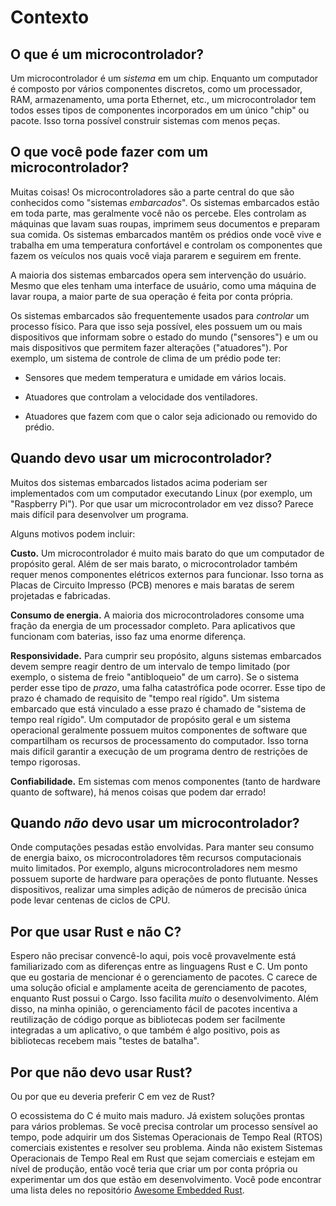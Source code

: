 <!-- # Background -->

# Contexto

<!-- ## What's a microcontroller? -->

## O que é um microcontrolador?

<!-- A microcontroller is a _system_ on a chip. Whereas your computer is made up of
several discrete components: a processor, RAM, storage, an Ethernet port, etc.;
a microcontroller has all those types of components built into a single "chip"
or package. This makes it possible to build systems with fewer parts. -->

Um microcontrolador é um _sistema_ em um chip. Enquanto um computador é composto
por vários componentes discretos, como um processador, RAM, armazenamento, uma
porta Ethernet, etc., um microcontrolador tem todos esses tipos de componentes
incorporados em um único "chip" ou pacote. Isso torna possível construir
sistemas com menos peças.

<!-- ## What can you do with a microcontroller? -->

## O que você pode fazer com um microcontrolador?

<!-- Lots of things! Microcontrollers are the central part of what are known as
"_embedded_ systems". Embedded systems are everywhere, but you don't usually
notice them. They control the machines that wash your clothes, print your
documents, and cook your food. Embedded systems keep the buildings that you live
and work in at a comfortable temperature, and control the components that make
the vehicles you travel in stop and go. -->

Muitas coisas! Os microcontroladores são a parte central do que são conhecidos
como "sistemas _embarcados_". Os sistemas embarcados estão em toda parte, mas
geralmente você não os percebe. Eles controlam as máquinas que lavam suas
roupas, imprimem seus documentos e preparam sua comida. Os sistemas embarcados
mantêm os prédios onde você vive e trabalha em uma temperatura confortável e
controlam os componentes que fazem os veículos nos quais você viaja pararem e
seguirem em frente.

<!-- Most embedded systems operate without user intervention. Even if they expose a
user interface like a washing machine does; most of their operation is done on
their own. -->

A maioria dos sistemas embarcados opera sem intervenção do usuário. Mesmo que
eles tenham uma interface de usuário, como uma máquina de lavar roupa, a maior
parte de sua operação é feita por conta própria.

<!-- Embedded systems are often used to _control_ a physical process. To make this
possible, they have one or more devices to tell them about the state of the
world ("sensors"), and one or more devices which allow them to change things
("actuators"). For example, a building climate control system might have: -->

Os sistemas embarcados são frequentemente usados para _controlar_ um processo
físico. Para que isso seja possível, eles possuem um ou mais dispositivos que
informam sobre o estado do mundo ("sensores") e um ou mais dispositivos que
permitem fazer alterações ("atuadores"). Por exemplo, um sistema de controle de
clima de um prédio pode ter:

<!-- - Sensors which measure temperature and humidity in various locations. -->

- Sensores que medem temperatura e umidade em vários locais.

<!-- - Actuators which control the speed of fans. -->

- Atuadores que controlam a velocidade dos ventiladores.

<!-- - Actuators which cause heat to be added or removed from the building. -->

- Atuadores que fazem com que o calor seja adicionado ou removido do prédio.

<!-- ## When should I use a microcontroller? -->

## Quando devo usar um microcontrolador?

<!-- Many of the embedded systems listed above could be implemented with a computer
running Linux (for example a "Raspberry Pi"). Why use a microcontroller instead?
Sounds like it might be harder to develop a program. -->

Muitos dos sistemas embarcados listados acima poderiam ser implementados com um
computador executando Linux (por exemplo, um "Raspberry Pi"). Por que usar um
microcontrolador em vez disso? Parece mais difícil para desenvolver um programa.

<!-- Some reasons might include: -->

Alguns motivos podem incluir:

<!-- **Cost.** A microcontroller is much cheaper than a general purpose computer. Not
only is the microcontroller cheaper; it also requires many fewer external
electrical components to operate. This makes Printed Circuit Boards (PCB)
smaller and cheaper to design and manufacture. -->

**Custo.** Um microcontrolador é muito mais barato do que um computador de
propósito geral. Além de ser mais barato, o microcontrolador também requer menos
componentes elétricos externos para funcionar. Isso torna as Placas de Circuito
Impresso (PCB) menores e mais baratas de serem projetadas e fabricadas.

<!-- **Power consumption.** Most microcontrollers consume a fraction of the power of
a full blown processor. For applications which run on batteries, that makes a
huge difference. -->

**Consumo de energia.** A maioria dos microcontroladores consome uma fração da
energia de um processador completo. Para aplicativos que funcionam com baterias,
isso faz uma enorme diferença.

<!-- **Responsiveness.** To accomplish their purpose, some embedded systems must
always react within a limited time interval (e.g. the "anti-lock" braking system
of a car). If the system misses this type of _deadline_, a catastrophic failure
might occur. Such a deadline is called a "hard real time" requirement. An
embedded system which is bound by such a deadline is referred to as a "hard
real-time system". A general purpose computer and OS usually has many software
components which share the computer's processing resources. This makes it harder
to guarantee execution of a program within tight time constraints. -->

**Responsividade.** Para cumprir seu propósito, alguns sistemas embarcados devem
sempre reagir dentro de um intervalo de tempo limitado (por exemplo, o sistema
de freio "antibloqueio" de um carro). Se o sistema perder esse tipo de _prazo_,
uma falha catastrófica pode ocorrer. Esse tipo de prazo é chamado de requisito
de "tempo real rígido". Um sistema embarcado que está vinculado a esse prazo é
chamado de "sistema de tempo real rígido". Um computador de propósito geral e um
sistema operacional geralmente possuem muitos componentes de software que
compartilham os recursos de processamento do computador. Isso torna mais difícil
garantir a execução de um programa dentro de restrições de tempo rigorosas.

<!-- **Reliability.** In systems with fewer components (both hardware and software),
there is less to go wrong! -->

**Confiabilidade.** Em sistemas com menos componentes (tanto de hardware quanto
de software), há menos coisas que podem dar errado!

<!-- ## When should I _not_ use a microcontroller? -->

## Quando _não_ devo usar um microcontrolador?

<!-- Where heavy computations are involved. To keep their power consumption low,
microcontrollers have very limited computational resources available to them.
For example, some microcontrollers don't even have hardware support for floating
point operations. On those devices, performing a simple addition of single
precision numbers can take hundreds of CPU cycles. -->

Onde computações pesadas estão envolvidas. Para manter seu consumo de energia
baixo, os microcontroladores têm recursos computacionais muito limitados. Por
exemplo, alguns microcontroladores nem mesmo possuem suporte de hardware para
operações de ponto flutuante. Nesses dispositivos, realizar uma simples adição
de números de precisão única pode levar centenas de ciclos de CPU.

<!-- ## Why use Rust and not C? -->

## Por que usar Rust e não C?

<!-- Hopefully, I don't need to convince you here as you are probably familiar with
the language differences between Rust and C. One point I do want to bring up is
package management. C lacks an official, widely accepted package management
solution whereas Rust has Cargo. This makes development _much_ easier. And, IMO,
easy package management encourages code reuse because libraries can be easily
integrated into an application which is also a good thing as libraries get more
"battle testing". -->

Espero não precisar convencê-lo aqui, pois você provavelmente está familiarizado
com as diferenças entre as linguagens Rust e C. Um ponto que eu gostaria de
mencionar é o gerenciamento de pacotes. C carece de uma solução oficial e
amplamente aceita de gerenciamento de pacotes, enquanto Rust possui o Cargo.
Isso facilita _muito_ o desenvolvimento. Além disso, na minha opinião, o
gerenciamento fácil de pacotes incentiva a reutilização de código porque as
bibliotecas podem ser facilmente integradas a um aplicativo, o que também é algo
positivo, pois as bibliotecas recebem mais "testes de batalha".

<!-- ## Why should I not use Rust? -->

## Por que não devo usar Rust?

<!-- Or why should I prefer C over Rust? -->

Ou por que eu deveria preferir C em vez de Rust?

<!-- The C ecosystem is way more mature. Off the shelf solutions for several problems
already exist. If you need to control a time sensitive process, you can grab one
of the existing commercial Real Time Operating Systems (RTOS) out there and
solve your problem. There are no commercial, production-grade RTOSes in Rust yet
so you would have to either create one yourself or try one of the ones that are
in development. You can find a list of those in the [Awesome Embedded Rust]
repository. -->

O ecossistema do C é muito mais maduro. Já existem soluções prontas para vários
problemas. Se você precisa controlar um processo sensível ao tempo, pode
adquirir um dos Sistemas Operacionais de Tempo Real (RTOS) comerciais existentes
e resolver seu problema. Ainda não existem Sistemas Operacionais de Tempo Real
em Rust que sejam comerciais e estejam em nível de produção, então você teria
que criar um por conta própria ou experimentar um dos que estão em
desenvolvimento. Você pode encontrar uma lista deles no repositório
[Awesome Embedded Rust].

[Awesome Embedded Rust]: https://github.com/rust-embedded/awesome-embedded-rust#real-time-operating-system-rtos
